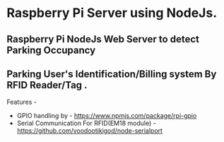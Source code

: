 # Raspberry Pi Server using NodeJs.
## Raspberry Pi NodeJs Web Server to detect Parking Occupancy 
## Parking User's Identification/Billing system By RFID Reader/Tag .


Features - 
* GPIO handling by                - https://www.npmjs.com/package/rpi-gpio
* Serial Communication For RFID(EM18 module)  - https://github.com/voodootikigod/node-serialport

